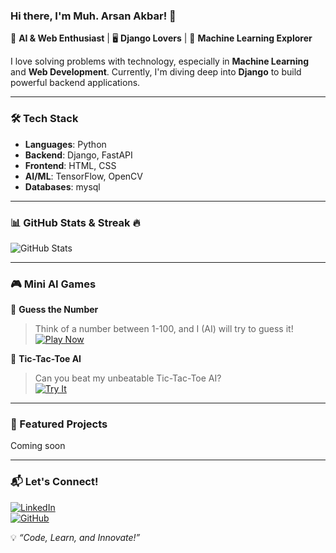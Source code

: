 ### Hi there, I'm Muh. Arsan Akbar! 👋  

🚀 **AI & Web Enthusiast** | 🖥️ **Django Lovers** | 🤖 **Machine Learning Explorer**  

I love solving problems with technology, especially in **Machine Learning** and **Web Development**. Currently, I'm diving deep into **Django** to build powerful backend applications.  

---

### 🛠️ Tech Stack  
- **Languages**: Python  
- **Backend**: Django, FastAPI  
- **Frontend**: HTML, CSS  
- **AI/ML**: TensorFlow, OpenCV  
- **Databases**: mysql  

---

### 📊 GitHub Stats & Streak 🔥  
![GitHub Stats](https://github-readme-stats.vercel.app/api?username=minggo-commits&show_icons=true&theme=radical)

---

### 🎮 Mini AI Games  
🤖 **Guess the Number**  
> Think of a number between 1-100, and I (AI) will try to guess it!  
[![Play Now](https://img.shields.io/badge/▶️%20Play%20Now-Game-green?style=for-the-badge)](https://your-ai-game-link.com)  

🧠 **Tic-Tac-Toe AI**  
> Can you beat my unbeatable Tic-Tac-Toe AI?  
[![Try It](https://img.shields.io/badge/⚡%20Challenge%20Me-Tic%20Tac%20Toe-blue?style=for-the-badge)](https://your-tic-tac-toe-link.com)  

---

### 📌 Featured Projects  
Coming soon

---

### 📬 Let's Connect!  
[![LinkedIn](https://img.shields.io/badge/LinkedIn-Profile-blue?style=flat&logo=linkedin)](https://linkedin.com/in/yourprofile)  
[![GitHub](https://img.shields.io/badge/GitHub-Profile-black?style=flat&logo=github)](https://github.com/arsan-akbar)  

💡 _“Code, Learn, and Innovate!”_  
